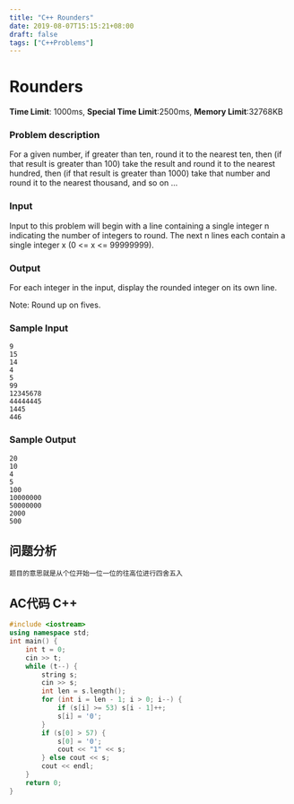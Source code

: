 ```yaml
---
title: "C++ Rounders"
date: 2019-08-07T15:15:21+08:00
draft: false
tags: ["C++Problems"]
---
```


# Rounders

**Time Limit**: 1000ms, **Special Time Limit**:2500ms, **Memory Limit**:32768KB

### **Problem description**

For a given number, if greater than ten, round it to the nearest ten, then (if that result is greater than 100) take the result and round it to the nearest hundred, then (if that result is greater than 1000) take that number and round it to the nearest thousand, and so on ... 

### **Input**

Input to this problem will begin with a line containing a single integer n indicating the number of integers to round. The next n lines each contain a single integer x (0 <= x <= 99999999).

### **Output**

For each integer in the input, display the rounded integer on its own line. 

Note: Round up on fives.

### **Sample Input**
    9
    15
    14
    4
    5
    99
    12345678
    44444445
    1445
    446
### **Sample Output**
    20
    10
    4
    5
    100
    10000000
    50000000
    2000
    500
## **问题分析**
    题目的意思就是从个位开始一位一位的往高位进行四舍五入
## AC代码 C++

```cpp
#include <iostream>
using namespace std;
int main() {
	int t = 0;
	cin >> t;
	while (t--) {
		string s;
		cin >> s;
		int len = s.length();
		for (int i = len - 1; i > 0; i--) {
			if (s[i] >= 53) s[i - 1]++;
			s[i] = '0';
		}
		if (s[0] > 57) {
			s[0] = '0';
			cout << "1" << s;
		} else cout << s;
		cout << endl;
	}
	return 0;
}
```